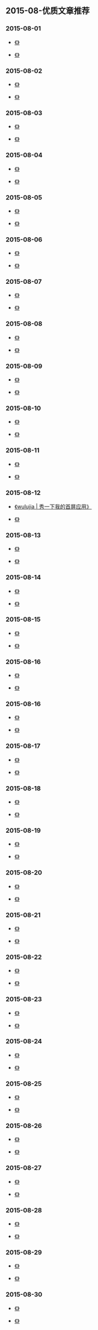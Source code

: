 

## 2015-08-优质文章推荐


### 2015-08-01

- [《》]()

- [《》]()


### 2015-08-02

- [《》]()

- [《》]()

### 2015-08-03

- [《》]()

- [《》]()

### 2015-08-04

- [《》]()

- [《》]()


### 2015-08-05

- [《》]()

- [《》]()


### 2015-08-06

- [《》]()

- [《》]()



### 2015-08-07

- [《》]()

- [《》]()


### 2015-08-08

- [《》]()

- [《》]()


### 2015-08-09

- [《》]()

- [《》]()



### 2015-08-10

- [《》]()

- [《》]()


### 2015-08-11

- [《》]()

- [《》]()


### 2015-08-12

- [《wulujia | 秀一下我的首屏应用》](https://www.jianshu.com/p/85a0f44b15d1)

- [《》]()


### 2015-08-13

- [《》]()

- [《》]()

### 2015-08-14

- [《》]()

- [《》]()


### 2015-08-15

- [《》]()

- [《》]()


### 2015-08-16

- [《》]()

- [《》]()



### 2015-08-16

- [《》]()

- [《》]()


### 2015-08-17

- [《》]()

- [《》]()


### 2015-08-18

- [《》]()

- [《》]()

### 2015-08-19

- [《》]()

- [《》]()

### 2015-08-20

- [《》]()

- [《》]()


### 2015-08-21

- [《》]()

- [《》]()


### 2015-08-22

- [《》]()

- [《》]()


### 2015-08-23

- [《》]()

- [《》]()


### 2015-08-24

- [《》]()

- [《》]()


### 2015-08-25

- [《》]()

- [《》]()


### 2015-08-26

- [《》]()

- [《》]()


### 2015-08-27

- [《》]()

- [《》]()


### 2015-08-28

- [《》]()

- [《》]()


### 2015-08-29

- [《》]()

- [《》]()


### 2015-08-30


- [《》]()

- [《》]()


